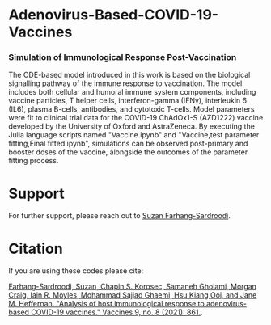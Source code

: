 # Adenovirus-Based-COVID-19-Vaccines
### Simulation of Immunological Response Post-Vaccination

The ODE-based model introduced in this work is based on the biological signalling pathway of the immune response to vaccination. The model includes both cellular and
humoral immune system components, including vaccine particles, T helper cells, interferon-gamma (IFNγ), interleukin 6 (IL6), plasma B-cells, antibodies, and cytotoxic 
T-cells. Model parameters were fit to clinical trial data for the COVID-19 ChAdOx1-S (AZD1222) vaccine developed by the University of Oxford and AstraZeneca. By executing
the Julia language scripts named "Vaccine.ipynb" and "Vaccine,test parameter fitting,Final fitted.ipynb", simulations can be observed post-primary and booster doses of the vaccine, 
alongside the outcomes of the parameter fitting process. 

# Support

For further support, please reach out to [Suzan Farhang-Sardroodi](https://www.suzanfarhangsardroodi.com/).

# Citation

 If you are using these codes please cite:
 
[Farhang-Sardroodi, Suzan, Chapin S. Korosec, Samaneh Gholami, Morgan Craig, Iain R. Moyles, Mohammad Sajjad Ghaemi, Hsu Kiang Ooi, and Jane M. Heffernan. "Analysis of host immunological response to adenovirus-based COVID-19 vaccines." Vaccines 9, no. 8 (2021): 861.](https://doi.org/10.3390/vaccines9080861).

